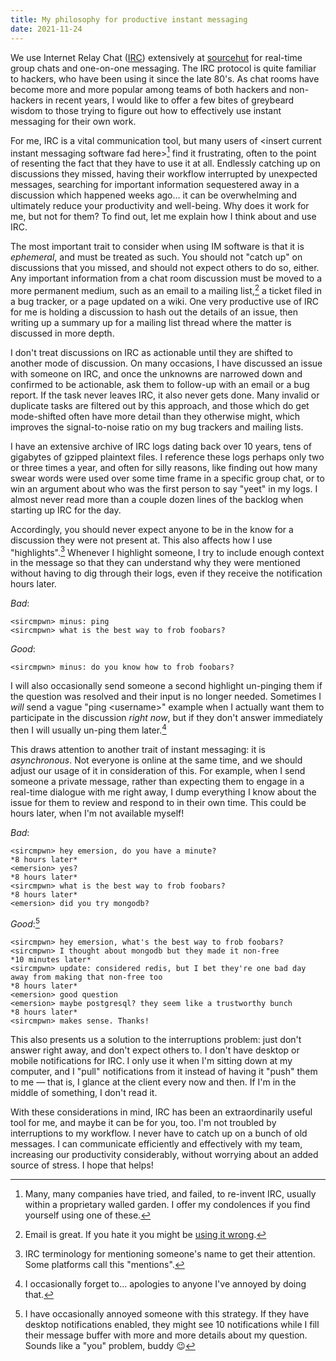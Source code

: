 ```yaml
---
title: My philosophy for productive instant messaging
date: 2021-11-24
---
```


We use Internet Relay Chat ([IRC][0]) extensively at [sourcehut][1] for
real-time group chats and one-on-one messaging. The IRC protocol is quite
familiar to hackers, who have been using it since the late 80's. As chat rooms
have become more and more popular among teams of both hackers and non-hackers in
recent years, I would like to offer a few bites of greybeard wisdom to those
trying to figure out how to effectively use instant messaging for their own
work.

[0]: https://en.wikipedia.org/wiki/Internet_Relay_Chat
[1]: https://sourcehut.org

For me, IRC is a vital communication tool, but many users of &lt;insert current
instant messaging software fad here&gt;[^1] find it frustrating, often to the
point of resenting the fact that they have to use it at all. Endlessly catching
up on discussions they missed, having their workflow interrupted by unexpected
messages, searching for important information sequestered away in a discussion
which happened weeks ago... it can be overwhelming and ultimately reduce your
productivity and well-being. Why does it work for me, but not for them? To find
out, let me explain how I think about and use IRC.

[^1]: Many, many companies have tried, and failed, to re-invent IRC, usually within a proprietary walled garden. I offer my condolences if you find yourself using one of these.

The most important trait to consider when using IM software is that it is
*ephemeral*, and must be treated as such. You should not "catch up" on
discussions that you missed, and should not expect others to do so, either. Any
important information from a chat room discussion must be moved to a more
permanent medium, such as an email to a mailing list,[^2] a ticket filed in a
bug tracker, or a page updated on a wiki. One very productive use of IRC for me
is holding a discussion to hash out the details of an issue, then writing up a
summary up for a mailing list thread where the matter is discussed in more
depth.

[^2]: Email is great. If you hate it you might be [using it wrong](https://useplaintext.email).

I don't treat discussions on IRC as actionable until they are shifted to another
mode of discussion. On many occasions, I have discussed an issue with someone on
IRC, and once the unknowns are narrowed down and confirmed to be actionable, ask
them to follow-up with an email or a bug report. If the task never leaves IRC,
it also never gets done.  Many invalid or duplicate tasks are filtered out by
this approach, and those which do get mode-shifted often have more detail than
they otherwise might, which improves the signal-to-noise ratio on my bug
trackers and mailing lists.

I have an extensive archive of IRC logs dating back over 10 years, tens of
gigabytes of gzipped plaintext files. I reference these logs perhaps only two or
three times a year, and often for silly reasons, like finding out how many swear
words were used over some time frame in a specific group chat, or to win an
argument about who was the first person to say "yeet" in my logs. I almost never
read more than a couple dozen lines of the backlog when starting up IRC for the
day.

Accordingly, you should never expect anyone to be in the know for a discussion
they were not present at. This also affects how I use "highlights".[^3] Whenever
I highlight someone, I try to include enough context in the message so that they
can understand why they were mentioned without having to dig through their logs,
even if they receive the notification hours later.

[^3]: IRC terminology for mentioning someone's name to get their attention. Some platforms call this "mentions".

*Bad*:

```
<sircmpwn> minus: ping
<sircmpwn> what is the best way to frob foobars?
```

*Good*:

```
<sircmpwn> minus: do you know how to frob foobars?
```

I will also occasionally send someone a second highlight un-pinging them if the
question was resolved and their input is no longer needed. Sometimes I *will*
send a vague "ping &lt;username&gt;" example when I actually want them to
participate in the discussion *right now*, but if they don't answer immediately
then I will usually un-ping them later.[^4]

[^4]: I occasionally forget to... apologies to anyone I've annoyed by doing that.

This draws attention to another trait of instant messaging: it is
*asynchronous*. Not everyone is online at the same time, and we should adjust
our usage of it in consideration of this. For example, when I send someone a
private message, rather than expecting them to engage in a real-time dialogue
with me right away, I dump everything I know about the issue for them to review
and respond to in their own time. This could be hours later, when I'm not
available myself!

*Bad*:

```
<sircmpwn> hey emersion, do you have a minute?
*8 hours later*
<emersion> yes?
*8 hours later*
<sircmpwn> what is the best way to frob foobars?
*8 hours later*
<emersion> did you try mongodb?
```

*Good*:[^5]

```
<sircmpwn> hey emersion, what's the best way to frob foobars?
<sircmpwn> I thought about mongodb but they made it non-free
*10 minutes later*
<sircmpwn> update: considered redis, but I bet they're one bad day away from making that non-free too
*8 hours later*
<emersion> good question
<emersion> maybe postgresql? they seem like a trustworthy bunch
*8 hours later*
<sircmpwn> makes sense. Thanks!
```

[^5]: I have occasionally annoyed someone with this strategy. If they have desktop notifications enabled, they might see 10 notifications while I fill their message buffer with more and more details about my question. Sounds like a "you" problem, buddy 😉

This also presents us a solution to the interruptions problem: just don't answer
right away, and don't expect others to. I don't have desktop or mobile
notifications for IRC. I only use it when I'm sitting down at my computer, and I
"pull" notifications from it instead of having it "push" them to me &mdash; that
is, I glance at the client every now and then. If I'm in the middle of
something, I don't read it.

With these considerations in mind, IRC has been an extraordinarily useful tool
for me, and maybe it can be for you, too. I'm not troubled by interruptions to
my workflow. I never have to catch up on a bunch of old messages. I can
communicate efficiently and effectively with my team, increasing our
productivity considerably, without worrying about an added source of stress. I
hope that helps!

